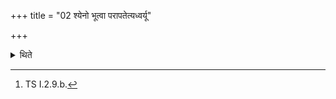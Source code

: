 +++
title = "02 श्येनो भूत्वा परापतेत्यध्वर्यू"

+++

<details><summary>थिते</summary>

2. The Adhvaryu addresses the king (Soma) with syeno bhūtvā parāpata...[^1]  


[^1]: TS I.2.9.b.  
</details>
